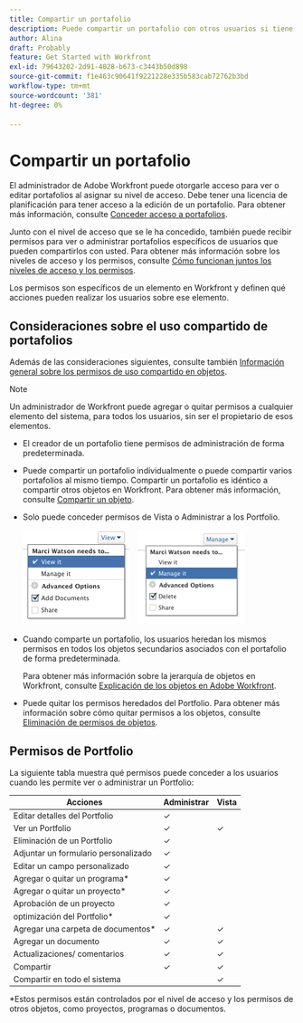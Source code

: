```yaml
---
title: Compartir un portafolio
description: Puede compartir un portafolio con otros usuarios si tiene permisos para acceder a él.
author: Alina
draft: Probably
feature: Get Started with Workfront
exl-id: 79643202-2d91-4028-b673-c3443b50d898
source-git-commit: f1e463c90641f9221228e335b583cab72762b3bd
workflow-type: tm+mt
source-wordcount: '381'
ht-degree: 0%

---
```


# Compartir un portafolio

El administrador de Adobe Workfront puede otorgarle acceso para ver o editar portafolios al asignar su nivel de acceso. Debe tener una licencia de planificación para tener acceso a la edición de un portafolio. Para obtener más información, consulte [Conceder acceso a portafolios](../../administration-and-setup/add-users/configure-and-grant-access/grant-access-portfolios.md).

Junto con el nivel de acceso que se le ha concedido, también puede recibir permisos para ver o administrar portafolios específicos de usuarios que pueden compartirlos con usted. Para obtener más información sobre los niveles de acceso y los permisos, consulte [Cómo funcionan juntos los niveles de acceso y los permisos](../../administration-and-setup/add-users/access-levels-and-object-permissions/how-access-levels-permissions-work-together.md).

Los permisos son específicos de un elemento en Workfront y definen qué acciones pueden realizar los usuarios sobre ese elemento.

## Consideraciones sobre el uso compartido de portafolios

Además de las consideraciones siguientes, consulte también [Información general sobre los permisos de uso compartido en objetos](../../workfront-basics/grant-and-request-access-to-objects/sharing-permissions-on-objects-overview.md).

>[!NOTE]
>
>Un administrador de Workfront puede agregar o quitar permisos a cualquier elemento del sistema, para todos los usuarios, sin ser el propietario de esos elementos.

* El creador de un portafolio tiene permisos de administración de forma predeterminada.
* Puede compartir un portafolio individualmente o puede compartir varios portafolios al mismo tiempo. Compartir un portafolio es idéntico a compartir otros objetos en Workfront. Para obtener más información, consulte [Compartir un objeto](../../workfront-basics/grant-and-request-access-to-objects/share-an-object.md).

* Solo puede conceder permisos de Vista o Administrar a los Portfolio.

  ![](assets/screen-shot-2014-01-23-at-12.45.15-pm.png)    ![](assets/screen-shot-2014-01-22-at-10.03.43-am-190x167.png)

* Cuando comparte un portafolio, los usuarios heredan los mismos permisos en todos los objetos secundarios asociados con el portafolio de forma predeterminada.

  Para obtener más información sobre la jerarquía de objetos en Workfront, consulte [Explicación de los objetos en Adobe Workfront](../../workfront-basics/navigate-workfront/workfront-navigation/understand-objects.md).

* Puede quitar los permisos heredados del Portfolio. Para obtener más información sobre cómo quitar permisos a los objetos, consulte [Eliminación de permisos de objetos](../../workfront-basics/grant-and-request-access-to-objects/remove-permissions-from-objects.md).

## Permisos de Portfolio

La siguiente tabla muestra qué permisos puede conceder a los usuarios cuando les permite ver o administrar un Portfolio:

| **Acciones** | **Administrar** | **Vista** |
|---|---|---|
| Editar detalles del Portfolio | ✓ |   |
| Ver un Portfolio | ✓ | ✓ |
| Eliminación de un Portfolio | ✓ |   |
| Adjuntar un formulario personalizado | ✓ |   |
| Editar un campo personalizado | ✓ |   |
| Agregar o quitar un programa&#42; | ✓ |   |
| Agregar o quitar un proyecto&#42; | ✓ |   |
| Aprobación de un proyecto | ✓ |   |
| optimización del Portfolio&#42; | ✓ |   |
| Agregar una carpeta de documentos&#42; | ✓ | ✓ |
| Agregar un documento | ✓ | ✓ |
| Actualizaciones/ comentarios | ✓ | ✓ |
| Compartir | ✓ | ✓ |
| Compartir en todo el sistema |   | ✓ |

*Estos permisos están controlados por el nivel de acceso y los permisos de otros objetos, como proyectos, programas o documentos.
